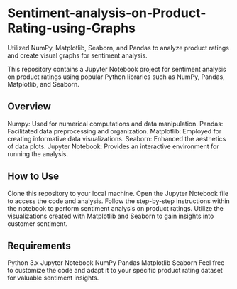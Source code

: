 # Sentiment-analysis-on-Product-Rating-using-Graphs
Utilized NumPy, Matplotlib, Seaborn, and Pandas to analyze product ratings and create visual graphs for sentiment analysis.


This repository contains a Jupyter Notebook project for sentiment analysis on product ratings using popular Python libraries such as NumPy, Pandas, Matplotlib, and Seaborn.

## Overview
Numpy: Used for numerical computations and data manipulation.
Pandas: Facilitated data preprocessing and organization.
Matplotlib: Employed for creating informative data visualizations.
Seaborn: Enhanced the aesthetics of data plots.
Jupyter Notebook: Provides an interactive environment for running the analysis.

## How to Use
Clone this repository to your local machine.
Open the Jupyter Notebook file to access the code and analysis.
Follow the step-by-step instructions within the notebook to perform sentiment analysis on product ratings.
Utilize the visualizations created with Matplotlib and Seaborn to gain insights into customer sentiment.

## Requirements
Python 3.x
Jupyter Notebook
NumPy
Pandas
Matplotlib
Seaborn
Feel free to customize the code and adapt it to your specific product rating dataset for valuable sentiment insights.
